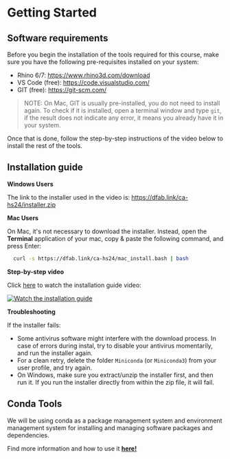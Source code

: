 # Getting Started

## Software requirements

Before you begin the installation of the tools required for this course, make sure you have the following pre-requisites installed on your system:

* Rhino 6/7: https://www.rhino3d.com/download
* VS Code (free): https://code.visualstudio.com/
* GIT (free): https://git-scm.com/

> NOTE: On Mac, GIT is usually pre-installed, you do not need to install again. To check if it is installed, open a terminal window and type `git`, if the result does not indicate any error, it means you already have it in your system.

Once that is done, follow the step-by-step instructions of the video below to install the rest of the tools.

## Installation guide

**Windows Users**

The link to the installer used in the video is: https://dfab.link/ca-hs24/installer.zip 

**Mac Users**

On Mac, it's not necessary to download the installer. Instead, open the **Terminal** application of your mac, copy & paste the following command, and press Enter:
```bash
  curl -s https://dfab.link/ca-hs24/mac_install.bash | bash
```

**Step-by-step video**

Click [here](https://youtu.be/Kjf3C99oSTI) to watch the installation guide video:

[![Watch the installation guide](https://img.youtube.com/vi/Kjf3C99oSTI/maxresdefault.jpg)](https://youtu.be/Kjf3C99oSTI)

**Troubleshooting**

If the installer fails:

* Some antivirus software might interfere with the download process. In case of errors during instal, try to disable your antivirus momentarily, and run the installer again.
* For a clean retry, delete the folder `Miniconda` (or `Miniconda3`) from your user profile, and try again.
* On Windows, make sure you extract/unzip the installer first, and then run it. If you run the installer directly from within the zip file, it will fail. 

## Conda Tools

We will be using conda as a package management system and environment management system for installing and managing software packages and dependencies. 

Find more information and how to use it [**here!**](conda-tools/README.md)
